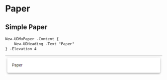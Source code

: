 # Paper

## Simple Paper

```text
New-UDMuPaper -Content {
    New-UDHeading -Text "Paper"
} -Elevation 4
```

![Simple Page with Heading](../../.gitbook/assets/image%20%2850%29.png)

